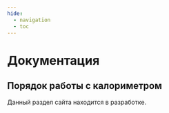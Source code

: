 ```yaml
---
hide:
  - navigation
  - toc
---
```


# Документация

## Порядок работы с калориметром

Данный раздел сайта находится в разработке.